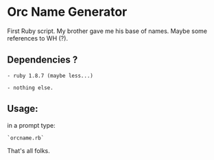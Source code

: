 Orc Name Generator
==================

First Ruby script.
My brother gave me his base of names. Maybe some references to WH (?).

Dependencies ?
--------------

    - ruby 1.8.7 (maybe less...)

    - nothing else.

Usage:
------

in a prompt type:

    `orcname.rb`

That's all folks.

